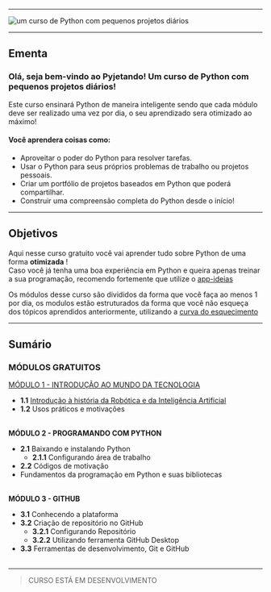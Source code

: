 <hr></hr>

![um curso de Python com pequenos projetos diários](https://user-images.githubusercontent.com/44483048/211658057-f8331a7f-b1ab-4fa8-8cde-f45d17a76c27.jpg)

<hr></hr>

## Ementa
### Olá, seja bem-vindo ao Pyjetando! Um curso de Python com pequenos projetos diários!

Este curso ensinará Python de maneira inteligente sendo que cada módulo deve ser realizado uma vez por dia, o seu aprendizado sera otimizado ao máximo!

#### Você aprendera coisas como:
- Aproveitar o poder do Python para resolver tarefas.
- Usar o Python para seus próprios problemas de trabalho ou projetos pessoais.
- Criar um portfólio de projetos baseados em Python que poderá compartilhar.
- Construir uma compreensão completa do Python desde o início!

<hr></hr>

## Objetivos

Aqui nesse curso gratuito você vai aprender tudo sobre Python de uma forma **otimizada** ! <br>
Caso você já tenha uma boa experiência em Python e queira apenas treinar a sua programação, recomendo fortemente que utilize o [app-ideias](https://github.com/florinpop17/app-ideas)<br>

Os módulos desse curso são divididos da forma que você faça ao menos 1 por dia, os modulos estão estruturados da forma que você não esqueça dos tópicos aprendidos anteriormente, utilizando a [curva do esquecimento](https://pt.wikipedia.org/wiki/Curva_do_esquecimento)

<hr></hr>

## Sumário
### MÓDULOS GRATUITOS
[MÓDULO 1 - INTRODUÇÃO AO MUNDO DA TECNOLOGIA](MÓDULO%200/INTRODUÇÃO%20AO%20MUNDO%20DA%20TECNOLOGIA.md)

- **1.1** [Introdução à história da Robótica e da Inteligência Artificial](MÓDULO%200/Introdução%20à%20história%20da%20Robótica%20e%20da%20Inteligência%20Artificial.md)
-	**1.2** Usos práticos e motivações


<br>__MÓDULO 2 - PROGRAMANDO COM PYTHON__
- **2.1** Baixando e instalando Python
  - **2.1.1** Configurando área de trabalho
- **2.2** Códigos de motivação
-	Fundamentos da programação em Python e suas bibliotecas<br><br>


__MÓDULO 3 - GITHUB__
- **3.1** Conhecendo a plataforma
- **3.2** Criação de repositório no GitHub
  - **3.2.1** Configurando Repositório
  - **3.2.2** Utilizando ferramenta GitHub Desktop
- **3.3**	Ferramentas de desenvolvimento, Git e GitHub<br><br>
<hr> </hr>



> CURSO ESTÁ EM DESENVOLVIMENTO

